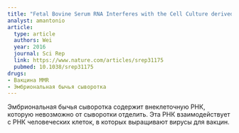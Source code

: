 ```yaml
---
title: "Fetal Bovine Serum RNA Interferes with the Cell Culture derived Extracellular RNA"
analyst: amantonio
article:
  type: article
  authors: Wei
  year: 2016
  journal: Sci Rep
  link: https://www.nature.com/articles/srep31175
  pubmed: 10.1038/srep31175
drugs:
- Вакцина MMR
- Эмбриональная бычья сыворотка
---
```


Эмбриональная бычья сыворотка содержит внеклеточную РНК, которую невозможно от сыворотки отделить. Эта РНК взаимодействует с РНК человеческих клеток, в которых выращивают вирусы для вакцин.
